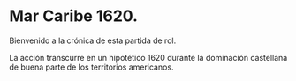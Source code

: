 Mar Caribe 1620.
==============


Bienvenido a la crónica de esta partida de rol. 

La acción transcurre en un hipotético 1620 durante la dominación castellana de buena parte de los territorios americanos.
